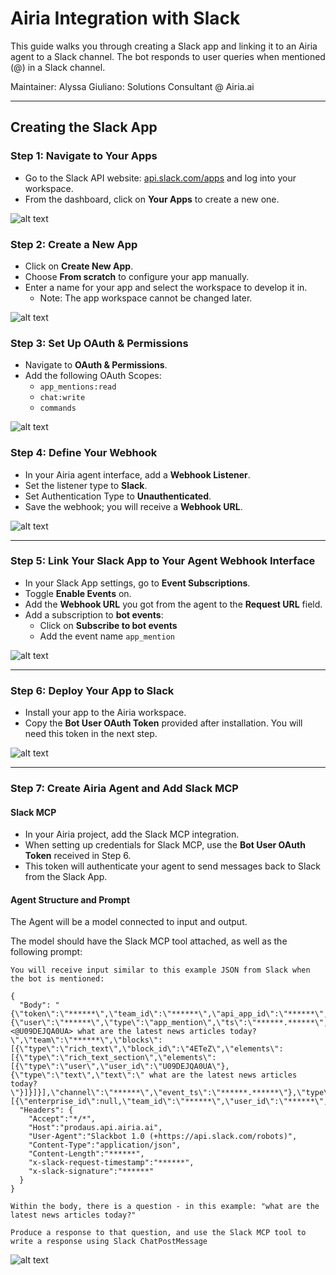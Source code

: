 # Airia Integration with Slack
  
This guide walks you through creating a Slack app and linking it to an Airia agent to a Slack channel. The bot responds to user queries when mentioned (@) in a Slack channel.


Maintainer: Alyssa Giuliano: Solutions Consultant @ Airia.ai
  
---

## Creating the Slack App

### Step 1: Navigate to Your Apps
- Go to the Slack API website: [api.slack.com/apps](https://api.slack.com/apps) and log into your workspace.
- From the dashboard, click on **Your Apps** to create a new one.

![alt text](/images/image.png)

### Step 2: Create a New App
- Click on **Create New App**.
- Choose **From scratch** to configure your app manually.
- Enter a name for your app and select the workspace to develop it in.
    - Note: The app workspace cannot be changed later.

![alt text](/images/image-2.png)

### Step 3: Set Up OAuth & Permissions
- Navigate to **OAuth & Permissions**.
- Add the following OAuth Scopes:
  - `app_mentions:read`
  - `chat:write`
  - `commands`

![alt text](/images/image-4.png)

### Step 4: Define Your Webhook

- In your Airia agent interface, add a **Webhook Listener**.
- Set the listener type to **Slack**.
- Set Authentication Type to **Unauthenticated**.
- Save the webhook; you will receive a **Webhook URL**.

![alt text](/images/image-5.png)

---

### Step 5: Link Your Slack App to Your Agent Webhook Interface
- In your Slack App settings, go to **Event Subscriptions**.
- Toggle **Enable Events** on.
- Add the **Webhook URL** you got from the agent to the **Request URL** field.
- Add a subscription to **bot events**:
  - Click on **Subscribe to bot events**
  - Add the event name `app_mention`

![alt text](/images/image-6.png)

---

### Step 6: Deploy Your App to Slack
- Install your app to the Airia workspace.
- Copy the **Bot User OAuth Token** provided after installation. You will need this token in the next step.

![alt text](/images/image-7.png)

---

### Step 7: Create Airia Agent and Add Slack MCP 

#### Slack MCP

- In your Airia project, add the Slack MCP integration.
- When setting up credentials for Slack MCP, use the **Bot User OAuth Token** received in Step 6.
- This token will authenticate your agent to send messages back to Slack from the Slack App.

#### Agent Structure and Prompt

The Agent will be a model connected to input and output. 

The model should have the Slack MCP tool attached, as well as the following prompt:
```
You will receive input similar to this example JSON from Slack when the bot is mentioned:

{
  "Body": "{\"token\":\"******\",\"team_id\":\"******\",\"api_app_id\":\"******\",\"event\":{\"user\":\"******\",\"type\":\"app_mention\",\"ts\":\"******.******\",\"client_msg_id\":\"******\",\"text\":\"<@U09DEJQA0UA> what are the latest news articles today?\",\"team\":\"******\",\"blocks\":[{\"type\":\"rich_text\",\"block_id\":\"4ETeZ\",\"elements\":[{\"type\":\"rich_text_section\",\"elements\":[{\"type\":\"user\",\"user_id\":\"U09DEJQA0UA\"},{\"type\":\"text\",\"text\":\" what are the latest news articles today?\"}]}]}],\"channel\":\"******\",\"event_ts\":\"******.******\"},\"type\":\"event_callback\",\"event_id\":\"******\",\"event_time\":******,\"authorizations\":[{\"enterprise_id\":null,\"team_id\":\"******\",\"user_id\":\"******\",\"is_bot\":true,\"is_enterprise_install\":false}],\"is_ext_shared_channel\":false,\"event_context\":\"******\"}",
  "Headers": {
    "Accept":"*/*",
    "Host":"prodaus.api.airia.ai",
    "User-Agent":"Slackbot 1.0 (+https://api.slack.com/robots)",
    "Content-Type":"application/json",
    "Content-Length":"******",
    "x-slack-request-timestamp":"******",
    "x-slack-signature":"******"
  }
}

Within the body, there is a question - in this example: "what are the latest news articles today?"

Produce a response to that question, and use the Slack MCP tool to write a response using Slack ChatPostMessage
```

![alt text](</images/Screenshot.png>)
